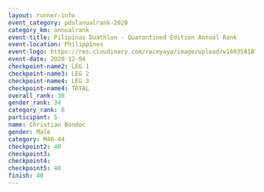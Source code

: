 ```yaml
--- 
layout: runner-info 
event_category: pdslanualrank-2020 
category_km: annualrank 
event-title: Pilipinas Duathlon - Quarantined Edition Annual Rank  
event-location: Philippines 
event-logo: https://res.cloudinary.com/raceyaya/image/upload/v1603581872/41E92198-22DE-4F19-946A-F3E262850A63_n9inde.png 
event-date: 2020-12-04 
checkpoint-name2: LEG 1 
checkpoint-name3: LEG 2 
checkpoint-name4: LEG 3 
checkpoint-name4: TOTAL 
overall_rank: 30
gender_rank: 34
category_rank: 8
participant: 5
name: Christian Bondoc
gender: Male
category: M40-44
checkpoint2: 40
checkpoint3: 
checkpoint4: 
checkpoint5: 40
finish: 40
--- 
```

